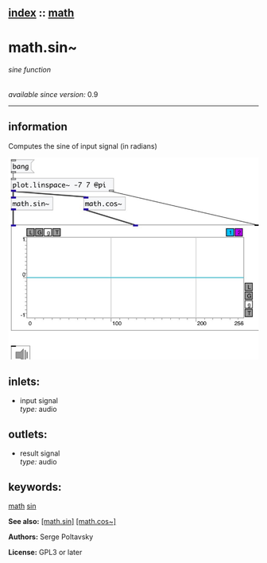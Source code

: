 [index](index.html) :: [math](category_math.html)
---

# math.sin~

###### sine function

*available since version:* 0.9

---


## information
Computes the sine of input signal (in radians)



[![example](../examples/img/math.sin~.jpg)](../examples/pd/math.sin~.pd)









## inlets:

* input signal<br>
_type:_ audio



## outlets:

* result signal<br>
_type:_ audio



## keywords:

[math](keywords/math.html)
[sin](keywords/sin.html)



**See also:**
[\[math.sin\]](math.sin.html)
[\[math.cos~\]](math.cos~.html)




**Authors:** Serge Poltavsky




**License:** GPL3 or later





